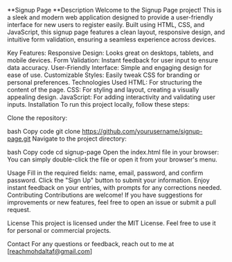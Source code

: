 **Signup Page
**Description
Welcome to the Signup Page project! This is a sleek and modern web application designed to provide a user-friendly interface for new users to register easily. Built using HTML, CSS, and JavaScript, this signup page features a clean layout, responsive design, and intuitive form validation, ensuring a seamless experience across devices.

Key Features:
Responsive Design: Looks great on desktops, tablets, and mobile devices.
Form Validation: Instant feedback for user input to ensure data accuracy.
User-Friendly Interface: Simple and engaging design for ease of use.
Customizable Styles: Easily tweak CSS for branding or personal preferences.
Technologies Used
HTML: For structuring the content of the page.
CSS: For styling and layout, creating a visually appealing design.
JavaScript: For adding interactivity and validating user inputs.
Installation
To run this project locally, follow these steps:

Clone the repository:

bash
Copy code
git clone https://github.com/yourusername/signup-page.git
Navigate to the project directory:

bash
Copy code
cd signup-page
Open the index.html file in your browser: You can simply double-click the file or open it from your browser's menu.

Usage
Fill in the required fields: name, email, password, and confirm password.
Click the "Sign Up" button to submit your information.
Enjoy instant feedback on your entries, with prompts for any corrections needed.
Contributing
Contributions are welcome! If you have suggestions for improvements or new features, feel free to open an issue or submit a pull request.

License
This project is licensed under the MIT License. Feel free to use it for personal or commercial projects.

Contact
For any questions or feedback, reach out to me at [reachmohdaltaf@gmail.com]
